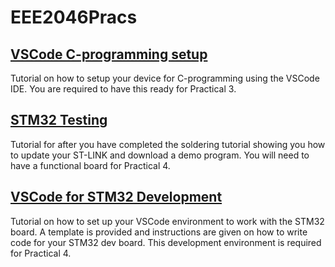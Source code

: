# EEE2046Pracs

## [VSCode C-programming setup](https://github.com/Agi23/EEE2046Pracs/tree/main/C-programming)
Tutorial on how to setup your device for C-programming using the VSCode IDE. You are required to have this ready for Practical 3.
## [STM32 Testing](https://github.com/Agi23/EEE2046Pracs/tree/main/STM32)
Tutorial for after you have completed the soldering tutorial showing you how to update your ST-LINK and download a demo program. You will need to have a functional board for Practical 4.

## [VSCode for STM32 Development](https://github.com/Agi23/EEE2046Pracs/tree/main/VSCode%20for%20STM32%20Development)
Tutorial on how to set up your VSCode environment to work with the STM32 board. A template is provided and instructions are given on how to write code for your STM32 dev board. This development environment is required for Practical 4.

